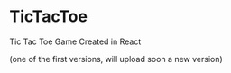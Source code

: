 # TicTacToe
Tic Tac Toe Game Created in React


(one of the first versions, will upload soon a new version)
